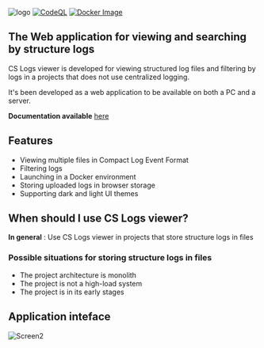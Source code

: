 ![logo](https://github.com/StefjJHK/cs-logs-viewer/assets/66734934/382ffaa3-1486-49ef-acaa-61e251999706)
[![CodeQL](https://github.com/StefjJHK/cs-log-viewer/actions/workflows/codeql.yml/badge.svg)](https://github.com/StefjJHK/cs-log-viewer/actions/workflows/codeql.yml)
[![Docker Image](https://github.com/StefjJHK/cs-log-viewer/actions/workflows/docker-image.yml/badge.svg)](https://github.com/StefjJHK/cs-log-viewer/actions/workflows/docker-image.yml)

## The Web application for viewing and searching by structure logs

CS Logs viewer is developed for viewing structured log files and filtering by logs in a projects that does not use centralized logging.

It's been developed as a web application to be available on both a PC and a server.

**Documentation available** [here](https://stefjjhk.github.io/cs-logs-viewer/)
## Features
- Viewing multiple files in Compact Log Event Format
- Filtering logs
- Launching in a Docker environment
- Storing uploaded logs in browser storage
- Supporting dark and light UI themes

## When should I use CS Logs viewer?
**In general** : Use CS Logs viewer in projects that store structure logs in files

### Possible situations for storing structure logs in files
- The project architecture is monolith
- The project is not a high-load system
- The project is in its early stages

## Application inteface

![Screen2](https://github.com/StefjJHK/cs-logs-viewer/assets/66734934/22500d10-d0a7-4c1e-9a5f-ccbc49a6368a)
